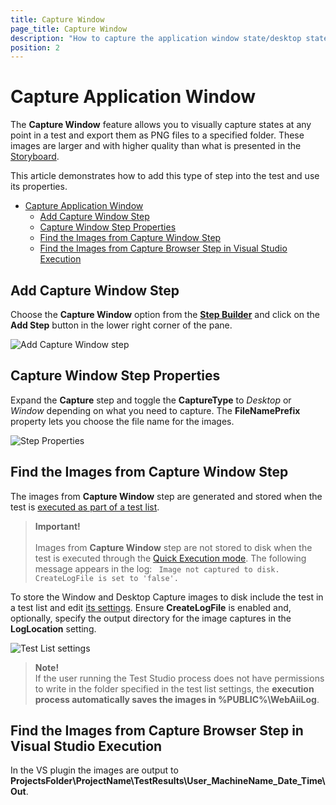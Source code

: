 ```yaml
---
title: Capture Window
page_title: Capture Window
description: "How to capture the application window state/desktop state during a WPF test run with Test Studio. Test Studio captures a screenshot of the desktop during a WPF test run."
position: 2
---
```

# Capture Application Window

The __Capture Window__ feature allows you to visually capture states at any point in a test and export them as PNG files to a specified folder. These images are larger and with higher quality than what is presented in the <a href="/features/test-maintenance/storyboard" target="_blank">Storyboard</a>.

This article demonstrates how to add this type of step into the test and use its properties.

- [Capture Application Window](#capture-application-window)
  - [Add Capture Window Step](#add-capture-window-step)
  - [Capture Window Step Properties](#capture-window-step-properties)
  - [Find the Images from Capture Window Step](#find-the-images-from-capture-window-step)
  - [Find the Images from Capture Browser Step in Visual Studio Execution](#find-the-images-from-capture-browser-step-in-visual-studio-execution)

## Add Capture Window Step

Choose the __Capture Window__ option from the <a href="/features/custom-steps/overview" target="_blank">__Step Builder__</a> and click on the __Add Step__ button in the lower right corner of the pane.

![Add Capture Window step][1]

## Capture Window Step Properties

Expand the __Capture__ step and toggle the __CaptureType__ to _Desktop_ or _Window_ depending on what you need to capture. The __FileNamePrefix__ property lets you choose the file name for the images.

![Step Properties][2]

## Find the Images from Capture Window Step

The images from __Capture Window__ step are generated and stored when the test is <a href="/automated-tests/test-lists/test-list-execution" target="_blank">executed as part of a test list</a>.

> __Important!__
> <br>
> <br>
> Images from __Capture Window__ step are not stored to disk when the test is executed through the <a href="/automated-tests/test-execution/quick-execution" target="_blank">Quick Execution mode</a>. The following message appears in the log:
> ` Image not captured to disk. CreateLogFile is set to 'false'.`

To store the Window and Desktop Capture images to disk include the test in a test list and edit <a href="/features/test-lists/test-list-settings" target="_blank">its settings</a>. Ensure **CreateLogFile** is enabled and, optionally, specify the output directory for the image captures in the __LogLocation__ setting.

![Test List settings][3]

> __Note!__
> <br>
> If the user running the Test Studio process does not have permissions to write in the folder specified in the test list settings, the __execution process automatically saves the images in %PUBLIC%\WebAiiLog__.

## Find the Images from Capture Browser Step in Visual Studio Execution

In the VS plugin the images are output to **ProjectsFolder\ProjectName\TestResults\User_MachineName_Date_Time\Out**.

[1]: /img/features/custom-steps/capture-window/step-builder-capture-window.png
[2]: /img/features/custom-steps/capture-window/extended-menu-capture-window.png
[3]: /img/features/custom-steps/capture-window/fig3.png
